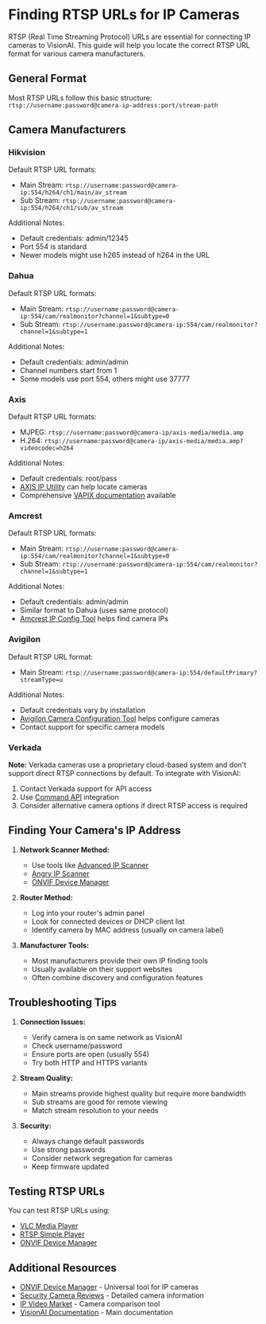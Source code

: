 # Finding RTSP URLs for IP Cameras

RTSP (Real Time Streaming Protocol) URLs are essential for connecting IP cameras to VisionAI. This guide will help you locate the correct RTSP URL format for various camera manufacturers.

## General Format
Most RTSP URLs follow this basic structure:
`rtsp://username:password@camera-ip-address:port/stream-path`

## Camera Manufacturers

### Hikvision
Default RTSP URL formats:

- Main Stream: `rtsp://username:password@camera-ip:554/h264/ch1/main/av_stream`
- Sub Stream: `rtsp://username:password@camera-ip:554/h264/ch1/sub/av_stream`

Additional Notes:

- Default credentials: admin/12345
- Port 554 is standard
- Newer models might use h265 instead of h264 in the URL

### Dahua
Default RTSP URL formats:

- Main Stream: `rtsp://username:password@camera-ip:554/cam/realmonitor?channel=1&subtype=0`
- Sub Stream: `rtsp://username:password@camera-ip:554/cam/realmonitor?channel=1&subtype=1`

Additional Notes:

- Default credentials: admin/admin
- Channel numbers start from 1
- Some models use port 554, others might use 37777

### Axis
Default RTSP URL formats:

- MJPEG: `rtsp://username:password@camera-ip/axis-media/media.amp`
- H.264: `rtsp://username:password@camera-ip/axis-media/media.amp?videocodec=h264`

Additional Notes:

- Default credentials: root/pass
- [AXIS IP Utility](https://www.axis.com/support/tools/axis-ip-utility) can help locate cameras
- Comprehensive [VAPIX documentation](https://www.axis.com/vapix-library/) available

### Amcrest
Default RTSP URL formats:

- Main Stream: `rtsp://username:password@camera-ip:554/cam/realmonitor?channel=1&subtype=0`
- Sub Stream: `rtsp://username:password@camera-ip:554/cam/realmonitor?channel=1&subtype=1`

Additional Notes:

- Default credentials: admin/admin
- Similar format to Dahua (uses same protocol)
- [Amcrest IP Config Tool](https://amcrest.com/amcrest-ip-config-software-tool-download) helps find camera IPs

### Avigilon
Default RTSP URL format:

- Main Stream: `rtsp://username:password@camera-ip:554/defaultPrimary?streamType=u`

Additional Notes:

- Default credentials vary by installation
- [Avigilon Camera Configuration Tool](https://www.avigilon.com/support/tools) helps configure cameras
- Contact support for specific camera models

### Verkada

**Note:** Verkada cameras use a proprietary cloud-based system and don't support direct RTSP connections by default. To integrate with VisionAI:
1. Contact Verkada support for API access
2. Use [Command API](https://www.verkada.com/docs/command-api/) integration
3. Consider alternative camera options if direct RTSP access is required

## Finding Your Camera's IP Address

1. **Network Scanner Method:**

     - Use tools like [Advanced IP Scanner](https://www.advanced-ip-scanner.com/)
     - [Angry IP Scanner](https://angryip.org/)
     - [ONVIF Device Manager](https://sourceforge.net/projects/onvifdm/)

2. **Router Method:**

     - Log into your router's admin panel
     - Look for connected devices or DHCP client list
     - Identify camera by MAC address (usually on camera label)

3. **Manufacturer Tools:**

      - Most manufacturers provide their own IP finding tools
      - Usually available on their support websites
      - Often combine discovery and configuration features

## Troubleshooting Tips

1. **Connection Issues:**

      - Verify camera is on same network as VisionAI
      - Check username/password
      - Ensure ports are open (usually 554)
      - Try both HTTP and HTTPS variants

2. **Stream Quality:**

      - Main streams provide highest quality but require more bandwidth
      - Sub streams are good for remote viewing
      - Match stream resolution to your needs

3. **Security:**

      - Always change default passwords
      - Use strong passwords
      - Consider network segregation for cameras
      - Keep firmware updated

## Testing RTSP URLs

You can test RTSP URLs using:

- [VLC Media Player](https://www.videolan.org/)
- [RTSP Simple Player](https://www.unifore.net/ip-video-surveillance/rtsp-simple-player.html)
- [ONVIF Device Manager](https://sourceforge.net/projects/onvifdm/)

## Additional Resources

- [ONVIF Device Manager](https://sourceforge.net/projects/onvifdm/) - Universal tool for IP cameras
- [Security Camera Reviews](https://ipvm.com/) - Detailed camera information
- [IP Video Market](https://ipvm.com/reports/camera-finder) - Camera comparison tool
- [VisionAI Documentation](/) - Main documentation
